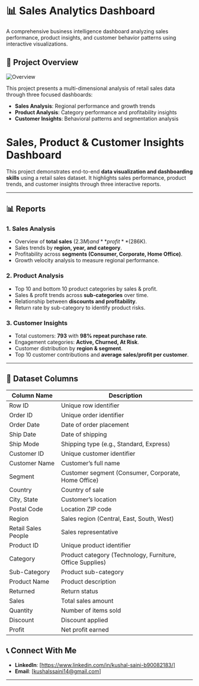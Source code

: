 # 📊 Sales Analytics Dashboard

A comprehensive business intelligence dashboard analyzing sales performance, product insights, and customer behavior patterns using interactive visualizations.

## 🎯 Project Overview 

![Overview](Assets/Animation.gif) 

This project presents a multi-dimensional analysis of retail sales data through three focused dashboards:
- **Sales Analysis**: Regional performance and growth trends
- **Product Analysis**: Category performance and profitability insights  
- **Customer Insights**: Behavioral patterns and segmentation analysis

# Sales, Product & Customer Insights Dashboard  

This project demonstrates end-to-end **data visualization and dashboarding skills** using a retail sales dataset. It highlights sales performance, product trends, and customer insights through three interactive reports.  

---

## 📊 Reports  

### 1. Sales Analysis  
- Overview of **total sales** ($2.3M) and **profit** ($286K).  
- Sales trends by **region, year, and category**.  
- Profitability across **segments (Consumer, Corporate, Home Office)**.  
- Growth velocity analysis to measure regional performance.  

### 2. Product Analysis  
- Top 10 and bottom 10 product categories by sales & profit.  
- Sales & profit trends across **sub-categories** over time.  
- Relationship between **discounts and profitability**.  
- Return rate by sub-category to identify product risks.  

### 3. Customer Insights  
- Total customers: **793** with **98% repeat purchase rate**.  
- Engagement categories: **Active, Churned, At Risk**.  
- Customer distribution by **region & segment**.  
- Top 10 customer contributions and **average sales/profit per customer**.  

---

## 📂 Dataset Columns  

| Column Name        | Description |
|--------------------|-------------|
| Row ID             | Unique row identifier |
| Order ID           | Unique order identifier |
| Order Date         | Date of order placement |
| Ship Date          | Date of shipping |
| Ship Mode          | Shipping type (e.g., Standard, Express) |
| Customer ID        | Unique customer identifier |
| Customer Name      | Customer’s full name |
| Segment            | Customer segment (Consumer, Corporate, Home Office) |
| Country            | Country of sale |
| City, State        | Customer’s location |
| Postal Code        | Location ZIP code |
| Region             | Sales region (Central, East, South, West) |
| Retail Sales People| Sales representative |
| Product ID         | Unique product identifier |
| Category           | Product category (Technology, Furniture, Office Supplies) |
| Sub-Category       | Product sub-category |
| Product Name       | Product description |
| Returned           | Return status |
| Sales              | Total sales amount |
| Quantity           | Number of items sold |
| Discount           | Discount applied |
| Profit             | Net profit earned |


## 📞 Connect With Me

- **LinkedIn**: [https://www.linkedin.com/in/kushal-saini-b90082183/]
- **Email**: [kushalssaini14@gmail.com]

---
